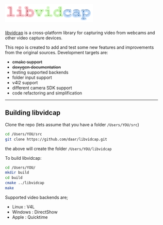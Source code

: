 ![libvidcap][2]
====

[libvidcap][1] is a cross-platform library for capturing video from webcams and other video capture devices. 

This repo is created to add and test some new features and improvements from the original sources. Development targets are:

- ~~cmake support~~
- ~~doxygen documentation~~
- testing supported backends
- folder input support
- v4l2 support
- different camera SDK support
- code refactoring and simplification

----------

Building libvidcap
----

Clone the repo (lets assume that you have a folder `/Users/YOU/src`)

  ```bash
  cd /Users/YOU/src
  git clone https://github.com/daar/libvidcap.git
  ```
 the above will create the folder `/Users/YOU/libvidcap`
 
 To build libvidcap:
 
  ```bash
  cd /Users/YOU/
  mkdir build
  cd build
  cmake ../libvidcap
  make
  ```
Supported video backends are;
- Linux : V4L
- Windows : DirectShow
- Apple : Quicktime

[1]: https://sourceforge.net/projects/libvidcap/
[2]: https://github.com/daar/libvidcap/blob/master/doc/libvidcap-logo.png
